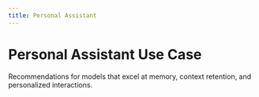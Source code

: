 ```yaml
---
title: Personal Assistant
---
```


# Personal Assistant Use Case

Recommendations for models that excel at memory, context retention, and personalized interactions.